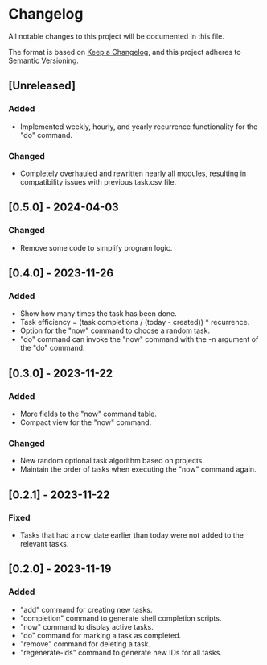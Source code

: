# Changelog

All notable changes to this project will be documented in this file.

The format is based on [Keep a Changelog](https://keepachangelog.com/en/1.0.0/),
and this project adheres to [Semantic Versioning](https://semver.org/spec/v2.0.0.html).

## [Unreleased]
### Added
- Implemented weekly, hourly, and yearly recurrence functionality for the "do" command.

### Changed
- Completely overhauled and rewritten nearly all modules, resulting in compatibility issues with previous task.csv file.

## [0.5.0] - 2024-04-03

### Changed
- Remove some code to simplify program logic.

## [0.4.0] - 2023-11-26

### Added

- Show how many times the task has been done.
- Task efficiency = (task completions / (today - created)) * recurrence.
- Option for the "now" command to choose a random task.
- "do" command can invoke the "now" command with the -n argument of the "do" command.

## [0.3.0] - 2023-11-22

### Added

- More fields to the "now" command table.
- Compact view for the "now" command.

### Changed

- New random optional task algorithm based on projects.
- Maintain the order of tasks when executing the "now" command again.

## [0.2.1] - 2023-11-22

### Fixed

- Tasks that had a now_date earlier than today were not added to the relevant tasks.

## [0.2.0] - 2023-11-19

### Added

- "add" command for creating new tasks.
- "completion" command to generate shell completion scripts.
- "now" command to display active tasks.
- "do" command for marking a task as completed.
- "remove" command for deleting a task.
- "regenerate-ids" command to generate new IDs for all tasks.
